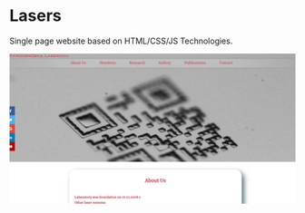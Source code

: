 # Lasers
Single page website based on HTML/CSS/JS Technologies.




![alt text](screenshot.png "Screenshots")
